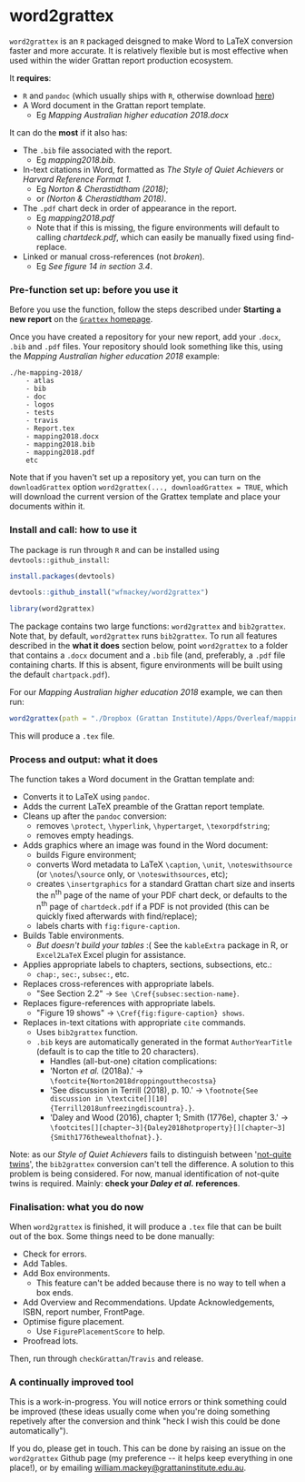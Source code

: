 # word2grattex

`word2grattex` is an `R` packaged deisgned to make Word to LaTeX conversion faster and more accurate. It is relatively flexible but is most effective when used within the wider Grattan report production ecosystem.

It **requires**:

* `R` and `pandoc` (which usually ships with `R`, otherwise download [here](https://pandoc.org/installing.html))
* A Word document in the Grattan report template.
    * Eg _Mapping Australian higher education 2018.docx_


It can do the **most** if it also has:

* The `.bib` file associated with the report.
    - Eg _mapping2018.bib_.
* In-text citations in Word, formatted as _The Style of Quiet Achievers_ or _Harvard Reference Format 1_. 
    - Eg _Norton & Cherastidtham (2018)_;
    - or _(Norton & Cherastidtham 2018)_.
* The `.pdf` chart deck in order of appearance in the report.
    - Eg _mapping2018.pdf_
    - Note that if this is missing, the figure environments will default to calling _chartdeck.pdf_, which can easily be manually fixed using find-replace.
* Linked or manual cross-references (not _broken_).
    - Eg _See figure 14 in section 3.4_.



### Pre-function set up: before you use it
Before you use the function, follow the steps described under **Starting a new report** on the [`Grattex` homepage](https://github.com/HughParsonage/grattex). 

Once you have created a repository for your new report, add your `.docx`, `.bib` and `.pdf` files. Your repository should look something like this, using the _Mapping Australian higher education 2018_ example:

```
./he-mapping-2018/
    - atlas
    - bib
    - doc
    - logos
    - tests
    - travis
    - Report.tex
    - mapping2018.docx
    - mapping2018.bib
    - mapping2018.pdf
    etc

```


Note that if you haven't set up a repository yet, you can turn on the `downloadGrattex` option `word2grattex(..., downloadGrattex = TRUE`, which will download the current version of the Grattex template and place your documents within it.

### Install and call: how to use it
The package is run through `R` and can be installed using `devtools::github_install`:

```R
install.packages(devtools)

devtools::github_install("wfmackey/word2grattex")

library(word2grattex)

```

The package contains two large functions: `word2grattex` and `bib2grattex`. Note that, by default, `word2grattex` runs `bib2grattex`. To run all features described in the **what it does** section below, point `word2grattex` to a folder that contains a `.docx` document and a `.bib` file (and, preferably, a `.pdf` file containing charts. If this is absent, figure environments will be built using the default `chartpack.pdf`).

For our _Mapping Australian higher education 2018_ example, we can then run:

```R
word2grattex(path = "./Dropbox (Grattan Institute)/Apps/Overleaf/mapping2018")

```

This will produce a `.tex` file.



### Process and output: what it does

The function takes a Word document in the Grattan template and: 

* Converts it to LaTeX using `pandoc`.
* Adds the current LaTeX preamble of the Grattan report template.
* Cleans up after the `pandoc` conversion:
    - removes `\protect`, `\hyperlink`, `\hypertarget`, `\texorpdfstring`;
    - removes empty headings.
* Adds graphics where an image was found in the Word document:
    - builds Figure environment;
    - converts Word metadata to LaTeX `\caption`, `\unit`, `\noteswithsource` (or `\notes`/`\source` only, or `\noteswithsources`, etc);
    - creates `\insertgraphics` for a standard Grattan chart size and inserts the n<sup>th</sup> page of the name of your PDF chart deck, or defaults to the n<sup>th</sup> page of `chartdeck.pdf` if a PDF is not provided (this can be quickly fixed afterwards with find/replace);
    - labels charts with `fig:figure-caption`.
* Builds Table environments.
    - _But doesn't build your tables_ :( See the `kableExtra` package in R, or `Excel2LaTeX` Excel plugin for assistance.
* Applies appropriate labels to chapters, sections, subsections, etc.:
    - `chap:`, `sec:`, `subsec:`, etc.
* Replaces cross-references with appropriate labels.
    - "See Section 2.2" &rarr; `See \Cref{subsec:section-name}`.
* Replaces figure-references with appropriate labels.
    - "Figure 19 shows" &rarr; `\Cref{fig:figure-caption} shows`.
* Replaces in-text citations with appropriate `cite` commands.
    - Uses `bib2grattex` function.
    - `.bib` keys are automatically generated in the format `AuthorYearTitle` (default is to cap the title to 20 characters). 
		- Handles (all-but-one) citation complications:
        - 'Norton _et al._ (2018a).' &rarr; `\footcite{Norton2018droppingoutthecostsa}`
        - 'See discussion in Terrill (2018), p. 10.' &rarr; `\footnote{See discussion in \textcite[][10]{Terrill2018unfreezingdiscountra}.}`. 
        - 'Daley and Wood (2016), chapter 1; Smith (1776e), chapter 3.' &rarr; `\footcites[][chapter~3]{Daley2018hotproperty}[][chapter~3]{Smith1776thewealthofnat}.}`. 


Note: as our _Style of Quiet Achievers_ fails to distinguish between '[not-quite twins](http://blog.apastyle.org/apastyle/2011/10/reference-twins.html)', the `bib2grattex` conversion can't tell the difference. A solution to this problem is being considered. For now, manual identification of not-quite twins is required. Mainly: **check your _Daley et al._ references**.



### Finalisation: what you do now

When `word2grattex` is finished, it will produce a `.tex` file that can be built out of the box. Some things need to be done manually:

* Check for errors.
* Add Tables.
* Add Box environments.
    - This feature can't be added because there is no way to tell when a box ends.
* Add Overview and Recommendations. Update Acknowledgements, ISBN, report number, FrontPage.
* Optimise figure placement. 
    - Use `FigurePlacementScore` to help.
* Proofread lots.

Then, run through `checkGrattan`/`Travis` and release. 



### A continually improved tool
This is a work-in-progress. You will notice errors or think something could be improved (these ideas usually come when you're doing something repetively after the conversion and think "heck I wish this could be done automatically"). 

If you do, please get in touch. This can be done by raising an issue on the `word2grattex` Github page (my preference -- it helps keep everything in one place!), or by emailing william.mackey@grattaninstitute.edu.au.

